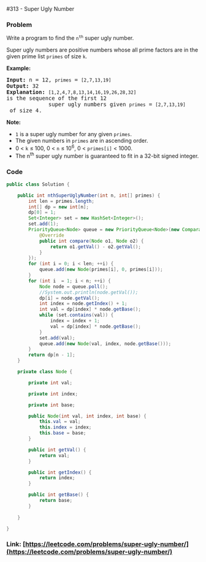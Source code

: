 #313 - Super Ugly Number

### Problem
<p>Write a program to find the <code>n<sup>th</sup></code> super ugly number.</p>

<p>Super ugly numbers are positive numbers whose all prime factors are in the given prime list <code>primes</code> of size <code>k</code>.</p>

<p><b>Example:</b></p>

<pre>
<b>Input:</b> n = 12, <code>primes</code> = <code>[2,7,13,19]</code>
<b>Output:</b> 32 
<strong>Explanation: </strong><code>[1,2,4,7,8,13,14,16,19,26,28,32] </code>is the sequence of the first 12 
             super ugly numbers given <code>primes</code> = <code>[2,7,13,19]</code> of size 4.</pre>

<p><b>Note:</b></p>

<ul>
	<li><code>1</code> is a super ugly number for any given <code>primes</code>.</li>
	<li>The given numbers in <code>primes</code> are in ascending order.</li>
	<li>0 &lt; <code>k</code> &le; 100, 0 &lt; <code>n</code> &le; 10<sup>6</sup>, 0 &lt; <code>primes[i]</code> &lt; 1000.</li>
	<li>The n<sup>th</sup> super ugly number is guaranteed to fit in a 32-bit signed integer.</li>
</ul>


### Code
```java
public class Solution {

    public int nthSuperUglyNumber(int n, int[] primes) {
        int len = primes.length;
        int[] dp = new int[n];
        dp[0] = 1;
        Set<Integer> set = new HashSet<Integer>();
        set.add(1);
        PriorityQueue<Node> queue = new PriorityQueue<Node>(new Comparator<Node>() {
            @Override
            public int compare(Node o1, Node o2) {
                return o1.getVal() - o2.getVal();
            }
        });
        for (int i = 0; i < len; ++i) {
            queue.add(new Node(primes[i], 0, primes[i]));
        }
        for (int i  = 1; i < n; ++i) {
            Node node = queue.poll();
            //System.out.println(node.getVal());
            dp[i] = node.getVal();
            int index = node.getIndex() + 1;
            int val = dp[index] * node.getBase();
            while (set.contains(val)) {
                index = index + 1;
                val = dp[index] * node.getBase();
            }
            set.add(val);
            queue.add(new Node(val, index, node.getBase()));
        }
        return dp[n - 1];
    }

    private class Node {

        private int val;

        private int index;

        private int base;

        public Node(int val, int index, int base) {
            this.val = val;
            this.index = index;
            this.base = base;
        }

        public int getVal() {
            return val;
        }

        public int getIndex() {
            return index;
        }

        public int getBase() {
            return base;
        }
        
    }

}
```
### Link: [https://leetcode.com/problems/super-ugly-number/](https://leetcode.com/problems/super-ugly-number/)
